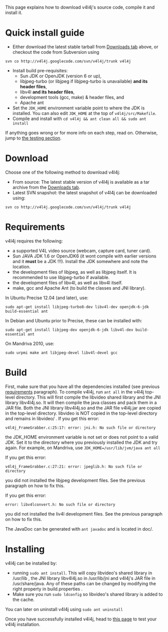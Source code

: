 This page explains how to download v4l4j's source code, compile it and install it.


# Quick install guide #
  * Either download the latest stable tarball from [Downloads tab](http://code.google.com/p/v4l4j/downloads/list) above, or checkout the code from Subversion using
```
svn co http://v4l4j.googlecode.com/svn/v4l4j/trunk v4l4j
```
  * Install build pre-requisites:
    * Sun JDK or OpenJDK (version 6 or up),
    * libjpeg-turbo (or libjpeg if libjpeg-turbo is unavailable) **and its header files**,
    * libv4l **and its header files**,
    * development tools (gcc, make) & header files, and
    * Apache ant
  * Set the `JDK_HOME` environment variable point to where the JDK is installed. You can also edit `JDK_HOME` at the top of `v4l4j/src/Makefile`.
  * Compile and install with `cd v4l4j && ant clean all && sudo ant install`


If anything goes wrong or for more info on each step, read on. Otherwise, jump to [the testing section](TestingV4l4j.md).

# Download #
Choose one of the following method to download v4l4j:
  * From source: The latest stable version of v4l4j is available as a tar archive from the [Downloads tab](http://code.google.com/p/v4l4j/downloads/list).
  * Latest SVN snapshot: the latest snapshot of v4l4j can be downloaded using:
```
svn co http://v4l4j.googlecode.com/svn/v4l4j/trunk v4l4j
```

# Requirements #
v4l4j requires the following:
  * a supported V4L video source (webcam, capture card, tuner card).
  * Sun JAVA JDK 1.6 or OpenJDK6 (it wont compile with earlier versions and it **must** be a JDK !!!). Install the JDK somewhere and note the location.
  * the development files of libjpeg, as well as libjpeg itself. It is recommended to use libjpeg-turbo if available.
  * the development files of libv4l, as well as libv4l itself.
  * make, gcc and Apache Ant (to build the classes and JNI library).

In Ubuntu Precise 12.04 (and later), use:
```
sudo apt-get install libjpeg-turbo8-dev libv4l-dev openjdk-6-jdk build-essential ant
```

In Debian and Ubuntu prior to Precise, these can be installed with:
```
sudo apt-get install libjpeg-dev openjdk-6-jdk libv4l-dev build-essential ant
```


On Mandriva 2010, use:
```
sudo urpmi make ant libjpeg-devel libv4l-devel gcc
```

# Build #
First, make sure that you have all the dependencies installed (see previous [requirements](SourceInstall#Requirements.md) paragraph). To compile v4l4j, run `ant all` in the v4l4j top-level directory. This will first compile the libvideo shared library and the JNI library libv4l4j.so. It will then compile the java classes and pack them in a JAR file. Both the JNI library libv4l4j.so and the JAR file v4l4j.jar are copied in the top-level directory. libvideo is NOT copied in the top-level directory and remains in libvideo/ .
If you get this error:
```
v4l4j_FrameGrabber.c:25:17: error: jni.h: No such file or directory
```
the JDK\_HOME environment variable is not set or does not point to a valid JDK. Set it to the directory where you previously installed the JDK and try again.
For example, on Mandriva, use `JDK_HOME=/usr/lib/jvm/java ant all`

If you get this error:
```
v4l4j_FrameGrabber.c:27:21: error: jpeglib.h: No such file or directory
```
you did not installed the libjpeg development files. See the previous paragraph on how to fix this.

If you get this error:
```
error: libv4lconvert.h: No such file or directory
```
you did not installed the liv4l development files. See the previous paragraph on how to fix this.

The JavaDoc can be generated with `ant javadoc` and is located in doc/.

# Installing #
v4l4j can be installed by:
  * running `sudo ant install`. This will copy libvideo's shared library in /usr/lib , the JNI library libv4l4j.so in /usr/lib/jni and v4l4j's JAR file in /usr/share/java. Any of these paths can be changed by modifying the right property in build.properties .
  * Make sure you run `sudo ldconfig` so libvideo's shared library is added to the cache.

You can later on uninstall v4l4j using `sudo ant uninstall`


Once you have successfully installed v4l4j, head to [this page](TestingV4l4j.md) to test your v4l4j installation.